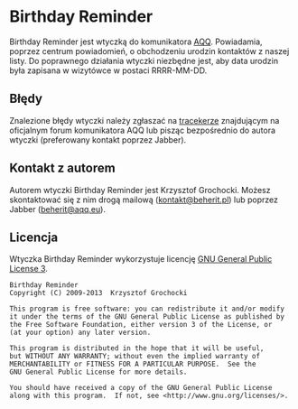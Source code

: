 Birthday Reminder
======
Birthday Reminder jest wtyczką do komunikatora [AQQ](http://www.aqq.eu/pl.php). Powiadamia, poprzez centrum powiadomień, o obchodzeniu urodzin kontaktów z naszej listy. Do poprawnego działania wtyczki niezbędne jest, aby data urodzin była zapisana w wizytówce w postaci RRRR-MM-DD.

Błędy
-------
Znalezione błędy wtyczki należy zgłaszać na [tracekerze](http://forum.aqq.eu/tracker/project-39-birthday-reminder/) znajdującym na oficjalnym forum komunikatora AQQ lub pisząc bezpośrednio do autora wtyczki (preferowany kontakt poprzez Jabber).

Kontakt z autorem
-------
Autorem wtyczki Birthday Reminder jest Krzysztof Grochocki. Możesz skontaktować się z nim drogą mailową (kontakt@beherit.pl) lub poprzez Jabber (beherit@aqq.eu).

Licencja
-------
Wtyczka Birthday Reminder wykorzystuje licencję [GNU General Public License 3](http://www.gnu.org/copyleft/gpl.html).

    Birthday Reminder
    Copyright (C) 2009-2013  Krzysztof Grochocki

    This program is free software: you can redistribute it and/or modify
    it under the terms of the GNU General Public License as published by
    the Free Software Foundation, either version 3 of the License, or
    (at your option) any later version.

    This program is distributed in the hope that it will be useful,
    but WITHOUT ANY WARRANTY; without even the implied warranty of
    MERCHANTABILITY or FITNESS FOR A PARTICULAR PURPOSE.  See the
    GNU General Public License for more details.

    You should have received a copy of the GNU General Public License
    along with this program.  If not, see <http://www.gnu.org/licenses/>.